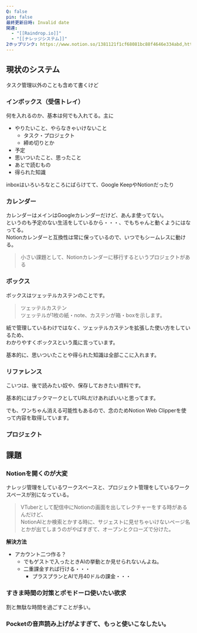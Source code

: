 ```yaml
---
Q: false
pin: false
最終更新日時: Invalid date
関連:
  - "[[Raindrop.io]]"
  - "[[ナレッジシステム]]"
2ホップリンク: https://www.notion.so/1381121f1cf68081bc88f4646e334abd,https://www.notion.so/1381121f1cf68081bc88f4646e334abd, https://www.notion.so/1611121f1cf6809fbcf4fdd9a96984d5, https://www.notion.so/37dc6fa32cfe48cdb6ee6c64ce354faa, https://www.notion.so/3cd021df0fe5432db1eeb34ac96356ed, https://www.notion.so/4b37b1908a4e43f1b0ce10a612bddb35, https://www.notion.so/7722a553f91d46469988e480c373f571, https://www.notion.so/9e149cc4e75744ba8873064637fa9099, https://www.notion.so/a27b512127ec4b5b9b9d5dfd96794848, https://www.notion.so/c161cce97afe49788090b1d3a76fa2ba, https://www.notion.so/c670108ea7bf43cf863b8e0e7601ca28
---
```

  

## 現状のシステム

タスク管理以外のことも含めて書くけど

  

### インボックス（受信トレイ）

何を入れるのか、基本は何でも入れてる。主に

- やりたいこと、やらなきゃいけないこと
    - タスク・プロジェクト
    - 締め切りとか
- 予定
- 思いついたこと、思ったこと
- あとで読むもの
- 得られた知識

  

inboxはいろいろなところにばらけてて、Google KeepやNotionだったり

  

### カレンダー

カレンダーはメインはGoogleカレンダーだけど、あんま使ってない。  
というのも予定のない生活をしているから・・・、でもちゃんと動くようにはなってる。  
Notionカレンダーと互換性は常に保っているので、いつでもシームレスに動ける。  

> 小さい課題として、Notionカレンダーに移行するというプロジェクトがある

  

  

### ボックス

ボックスはツェッテルカステンのことです。

> ツェッテルカステン  
> ツェッテルが1枚の紙・note、カステンが箱・boxを示します。  

紙で管理しているわけではなく、ツェッテルカステンを拡張した使い方をしているため、  
わかりやすくボックスという風に言っています。  

基本的に、思いついたことや得られた知識は全部ここに入れます。

  

  

### リファレンス

こいつは、後で読みたい奴や、保存しておきたい資料です。

基本的にはブックマークとしてURLだけあればいいと思ってます。

でも、ワンちゃん消える可能性もあるので、念のためNotion Web Clipperを使って内容を取得しています。

  

### プロジェクト

  

  

  

  

  

## 課題

### Notionを開くのが大変

ナレッジ管理をしているワークスペースと、プロジェクト管理をしているワークスペースが別になっている。

> VTuberとして配信中にNotionの画面を出してレクチャーをする時があるんだけど、  
> NotionAIとか検索とかする時に、サジェストに見せちゃいけないページ名とかが出てしまうのがやばすぎて、オープンとクローズで分けた。  

  

**解決方法**

- アカウント二つ作る？
    - でもゲストで入ったときAIの挙動とか見せられないんよね。
    - 二重課金すれば行ける・・・
        - プラスプランとAIで月40ドルの課金・・・

  

  

### すきま時間の対策とポモドーロ使いたい欲求

割と無駄な時間を過ごすことが多い。

  

  

### Pocketの音声読み上げがよすぎて、もっと使いこなしたい。